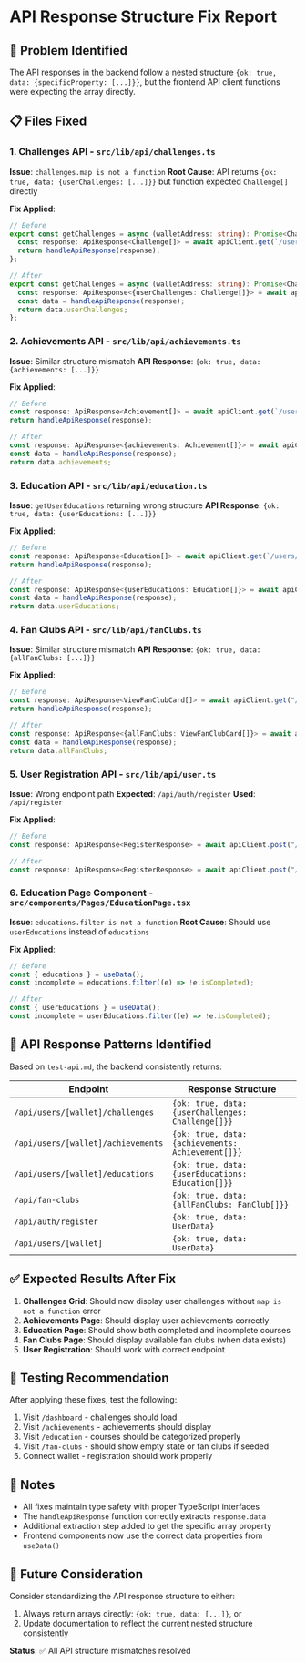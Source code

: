 # API Response Structure Fix Report

## 🔧 Problem Identified

The API responses in the backend follow a nested structure `{ok: true, data: {specificProperty: [...]}}`, but the frontend API client functions were expecting the array directly.

## 📋 Files Fixed

### 1. **Challenges API** - `src/lib/api/challenges.ts`
**Issue**: `challenges.map is not a function`
**Root Cause**: API returns `{ok: true, data: {userChallenges: [...]}}` but function expected `Challenge[]` directly

**Fix Applied**:
```typescript
// Before
export const getChallenges = async (walletAddress: string): Promise<Challenge[]> => {
  const response: ApiResponse<Challenge[]> = await apiClient.get(`/users/${walletAddress}/challenges`);
  return handleApiResponse(response);
};

// After  
export const getChallenges = async (walletAddress: string): Promise<Challenge[]> => {
  const response: ApiResponse<{userChallenges: Challenge[]}> = await apiClient.get(`/users/${walletAddress}/challenges`);
  const data = handleApiResponse(response);
  return data.userChallenges;
};
```

### 2. **Achievements API** - `src/lib/api/achievements.ts`
**Issue**: Similar structure mismatch
**API Response**: `{ok: true, data: {achievements: [...]}}`

**Fix Applied**:
```typescript
// Before
const response: ApiResponse<Achievement[]> = await apiClient.get(`/users/${walletAddress}/achievements`);
return handleApiResponse(response);

// After
const response: ApiResponse<{achievements: Achievement[]}> = await apiClient.get(`/users/${walletAddress}/achievements`);
const data = handleApiResponse(response);
return data.achievements;
```

### 3. **Education API** - `src/lib/api/education.ts`
**Issue**: `getUserEducations` returning wrong structure
**API Response**: `{ok: true, data: {userEducations: [...]}}`

**Fix Applied**:
```typescript
// Before
const response: ApiResponse<Education[]> = await apiClient.get(`/users/${walletAddress}/educations`);
return handleApiResponse(response);

// After
const response: ApiResponse<{userEducations: Education[]}> = await apiClient.get(`/users/${walletAddress}/educations`);
const data = handleApiResponse(response);
return data.userEducations;
```

### 4. **Fan Clubs API** - `src/lib/api/fanClubs.ts`
**Issue**: Similar structure mismatch
**API Response**: `{ok: true, data: {allFanClubs: [...]}}`

**Fix Applied**:
```typescript
// Before
const response: ApiResponse<ViewFanClubCard[]> = await apiClient.get("/fan-clubs");
return handleApiResponse(response);

// After
const response: ApiResponse<{allFanClubs: ViewFanClubCard[]}> = await apiClient.get("/fan-clubs");
const data = handleApiResponse(response);
return data.allFanClubs;
```

### 5. **User Registration API** - `src/lib/api/user.ts`
**Issue**: Wrong endpoint path
**Expected**: `/api/auth/register` 
**Used**: `/api/register`

**Fix Applied**:
```typescript
// Before
const response: ApiResponse<RegisterResponse> = await apiClient.post("/register", data);

// After
const response: ApiResponse<RegisterResponse> = await apiClient.post("/auth/register", data);
```

### 6. **Education Page Component** - `src/components/Pages/EducationPage.tsx`
**Issue**: `educations.filter is not a function`
**Root Cause**: Should use `userEducations` instead of `educations`

**Fix Applied**:
```typescript
// Before
const { educations } = useData();
const incomplete = educations.filter((e) => !e.isCompleted);

// After
const { userEducations } = useData();
const incomplete = userEducations.filter((e) => !e.isCompleted);
```

## 🎯 API Response Patterns Identified

Based on `test-api.md`, the backend consistently returns:

| Endpoint | Response Structure |
|----------|-------------------|
| `/api/users/[wallet]/challenges` | `{ok: true, data: {userChallenges: Challenge[]}}` |
| `/api/users/[wallet]/achievements` | `{ok: true, data: {achievements: Achievement[]}}` |
| `/api/users/[wallet]/educations` | `{ok: true, data: {userEducations: Education[]}}` |
| `/api/fan-clubs` | `{ok: true, data: {allFanClubs: FanClub[]}}` |
| `/api/auth/register` | `{ok: true, data: UserData}` |
| `/api/users/[wallet]` | `{ok: true, data: UserData}` |

## ✅ Expected Results After Fix

1. **Challenges Grid**: Should now display user challenges without `map is not a function` error
2. **Achievements Page**: Should display user achievements correctly  
3. **Education Page**: Should show both completed and incomplete courses
4. **Fan Clubs Page**: Should display available fan clubs (when data exists)
5. **User Registration**: Should work with correct endpoint

## 🧪 Testing Recommendation

After applying these fixes, test the following:
1. Visit `/dashboard` - challenges should load
2. Visit `/achievements` - achievements should display  
3. Visit `/education` - courses should be categorized properly
4. Visit `/fan-clubs` - should show empty state or fan clubs if seeded
5. Connect wallet - registration should work properly

## 📝 Notes

- All fixes maintain type safety with proper TypeScript interfaces
- The `handleApiResponse` function correctly extracts `response.data` 
- Additional extraction step added to get the specific array property
- Frontend components now use the correct data properties from `useData()`

## 🔄 Future Consideration

Consider standardizing the API response structure to either:
1. Always return arrays directly: `{ok: true, data: [...]}`, or  
2. Update documentation to reflect the current nested structure consistently

**Status**: ✅ All API structure mismatches resolved